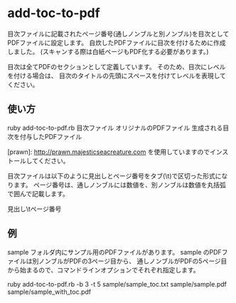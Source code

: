 add-toc-to-pdf
==============

目次ファイルに記載されたページ番号(通しノンブルと別ノンブル)を目次としてPDFファイルに設定します。
自炊したPDFファイルに目次を付けるために作成しました。
(スキャンする際は白紙ページもPDF化する必要があります。)

目次は全てPDFのセクションとして定義しています。
そのため、目次にレベルを付ける場合は、
目次のタイトルの先頭にスペースを付けてレベルを表現してください。

使い方
-----

ruby add-toc-to-pdf.rb 目次ファイル オリジナルのPDFファイル 生成される目次を付与したPDFファイル

[prawn]: http://prawn.majesticseacreature.com を使用していますのでインストールしてください。

目次ファイルは以下のように見出しとページ番号をタブ(\t)で区切った形式になります。
ページ番号は、通しノンブルには数値を、別ノンブルは数値を丸括弧で囲んで記載します。

   見出し\tページ番号

例
---

sample フォルダ内にサンプル用のPDFファイルがあります。
sample のPDFファイルは別ノンブルがPDFの3ページ目から、
通しノンブルがPDFの5ページ目から始まるので、コマンドラインオプションでそれぞれ指定します。


   ruby add-toc-to-pdf.rb -b 3 -t 5  sample/sample_toc.txt sample/sample.pdf sample/sample_with_toc.pdf


